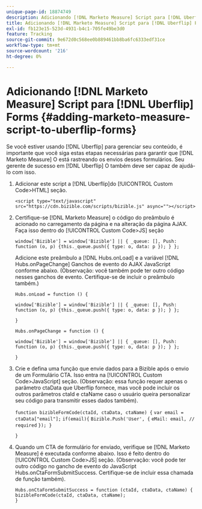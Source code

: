 ```yaml
---
unique-page-id: 18874749
description: Adicionando [!DNL Marketo Measure] Script para [!DNL Uberflip] FORMS - [!DNL Marketo Measure]
title: Adicionando [!DNL Marketo Measure] Script para [!DNL Uberflip] Forms
exl-id: fb123e15-523d-4931-b4c1-705fe49be3d0
feature: Tracking
source-git-commit: 9e672d0c568ee0b889461bb8ba6fc6333edf31ce
workflow-type: tm+mt
source-wordcount: '216'
ht-degree: 0%

---
```


# Adicionando [!DNL Marketo Measure] Script para [!DNL Uberflip] Forms {#adding-marketo-measure-script-to-uberflip-forms}

Se você estiver usando [!DNL Uberflip] para gerenciar seu conteúdo, é importante que você siga estas etapas necessárias para garantir que [!DNL Marketo Measure] O está rastreando os envios desses formulários. Seu gerente de sucesso em [!DNL Uberflip] O também deve ser capaz de ajudá-lo com isso.

1. Adicionar este script a [!DNL Uberflip]do [!UICONTROL Custom Code>HTML] seção.

   `<script type="text/javascript" src="https://cdn.bizible.com/scripts/bizible.js" async=""></script>`

1. Certifique-se [!DNL Marketo Measure] o código do preâmbulo é acionado no carregamento da página e na alteração da página AJAX. Faça isso dentro do [!UICONTROL Custom Code>JS] seção

   `window['Bizible'] = window['Bizible'] || { _queue: [], Push: function (o, p) {this._queue.push({ type: o, data: p }); } };`

   Adicione este preâmbulo a [!DNL Hubs.onLoad] e a variável [!DNL Hubs.onPageChange] Ganchos de evento do AJAX JavaScript conforme abaixo. (Observação: você também pode ter outro código nesses ganchos de evento. Certifique-se de incluir o preâmbulo também.)

   `Hubs.onLoad = function () {`

   `window['Bizible'] = window['Bizible'] || { _queue: [], Push: function (o, p) {this._queue.push({ type: o, data: p }); } };`

   `}`

   `Hubs.onPageChange = function () {`

   `window['Bizible'] = window['Bizible'] || { _queue: [], Push: function (o, p) {this._queue.push({ type: o, data: p }); } };`

   `}`

1. Crie e defina uma função que envie dados para a Bizible após o envio de um Formulário CTA. Isso entra na [!UICONTROL Custom Code>JavaScript] seção. (Observação: essa função requer apenas o parâmetro ctaData que Uberflip fornece, mas você pode incluir os outros parâmetros ctaId e ctaName caso o usuário queira personalizar seu código para transmitir esses dados também).

   `function bizibleFormCode(ctaId, ctaData, ctaName) {`
   `var email = ctaData["email"];`
   `if(email){`
   `Bizible.Push('User', {`
   `eMail: email, // required`
   `}); }`

   `}`

1. Quando um CTA de formulário for enviado, verifique se [!DNL Marketo Measure] é executada conforme abaixo. Isso é feito dentro do [!UICONTROL Custom Code>JS] seção. (Observação: você pode ter outro código no gancho de evento do JavaScript Hubs.onCtaFormSubmitSuccess. Certifique-se de incluir essa chamada de função também).

   `Hubs.onCtaFormSubmitSuccess = function (ctaId, ctaData, ctaName) {`
   `bizibleFormCode(ctaId, ctaData, ctaName);`\
   `}`
